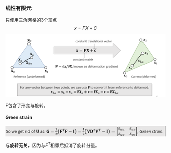 ### 线性有限元

只使用三角网格的3个顶点
$$
x=FX+C
$$
![image-20221127144656422](imags/image-20221127144656422.png)

F包含了形变与旋转。

#### Green strain

![image-20221127144941595](imags/image-20221127144941595.png)

**与旋转无关**，因为与$F^T$相乘后抵消了旋转分量。

